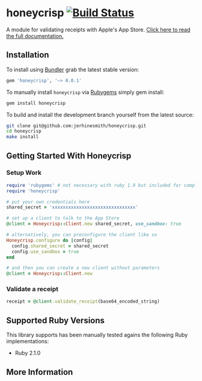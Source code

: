 # honeycrisp [![Build Status](https://travis-ci.org/jerhinesmith/honeycrisp.svg?branch=master)](https://travis-ci.org/jerhinesmith/honeycrisp)

A module for validating receipts with Apple's App Store. [Click here to read the full documentation.][documentation]

## Installation

To install using [Bundler][bundler] grab the latest stable version:

```ruby
gem 'honeycrisp', '~> 0.0.1'
```

To manually install `honeycrisp` via [Rubygems][rubygems] simply gem install:

```bash
gem install honeycrisp
```

To build and install the development branch yourself from the latest source:

```bash
git clone git@github.com:jerhinesmith/honeycrisp.git
cd honeycrisp
make install
```

## Getting Started With Honeycrisp

### Setup Work

``` ruby
require 'rubygems' # not necessary with ruby 1.9 but included for completeness
require 'honeycrisp'

# put your own credentials here
shared_secret = 'xxxxxxxxxxxxxxxxxxxxxxxxxxxxxxx'

# set up a client to talk to the App Store
@client = Honeycrisp::Client.new shared_secret, use_sandbox: true

# alternatively, you can preconfigure the client like so
Honeycrisp.configure do |config|
  config.shared_secret = shared_secret
  config.use_sandbox = true
end

# and then you can create a new client without parameters
@client = Honeycrisp::Client.new
```

### Validate a receipt

``` ruby
receipt = @client.validate_receipt(base64_encoded_string)
```

## Supported Ruby Versions

This library supports has been manually tested agains the following Ruby
implementations:

- Ruby 2.1.0

## More Information

[bundler]: http://bundler.io
[rubygems]: http://rubygems.org
[gem]: https://rubygems.org/gems/honeycrisp
[documentation]: https://developer.apple.com/library/ios/releasenotes/General/ValidateAppStoreReceipt/Chapters/ValidateRemotely.html#//apple_ref/doc/uid/TP40010573-CH104-SW1
